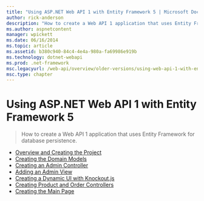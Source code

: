```yaml
---
title: "Using ASP.NET Web API 1 with Entity Framework 5 | Microsoft Docs"
author: rick-anderson
description: "How to create a Web API 1 application that uses Entity Framework for database persistence."
ms.author: aspnetcontent
manager: wpickett
ms.date: 06/16/2014
ms.topic: article
ms.assetid: b380c940-84c4-4e4a-980a-fa69986e919b
ms.technology: dotnet-webapi
ms.prod: .net-framework
msc.legacyurl: /web-api/overview/older-versions/using-web-api-1-with-entity-framework-5
msc.type: chapter
---
```

Using ASP.NET Web API 1 with Entity Framework 5
====================
> How to create a Web API 1 application that uses Entity Framework for database persistence.


- [Overview and Creating the Project](using-web-api-with-entity-framework-part-1.md)
- [Creating the Domain Models](using-web-api-with-entity-framework-part-2.md)
- [Creating an Admin Controller](using-web-api-with-entity-framework-part-3.md)
- [Adding an Admin View](using-web-api-with-entity-framework-part-4.md)
- [Creating a Dynamic UI with Knockout.js](using-web-api-with-entity-framework-part-5.md)
- [Creating Product and Order Controllers](using-web-api-with-entity-framework-part-6.md)
- [Creating the Main Page](using-web-api-with-entity-framework-part-7.md)